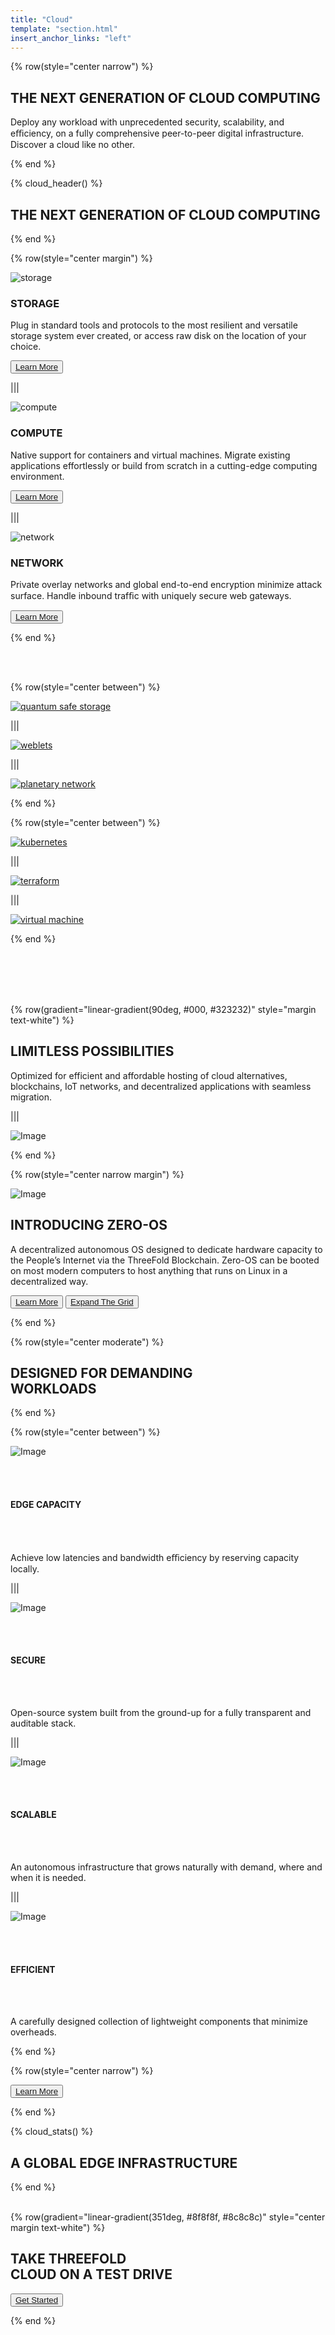```yaml
---
title: "Cloud"
template: "section.html"
insert_anchor_links: "left"
---
```


{% row(style="center narrow") %}

## THE NEXT GENERATION OF **CLOUD COMPUTING**

Deploy any workload with unprecedented security, scalability, and eﬃciency, on a fully comprehensive peer-to-peer digital infrastructure. Discover a cloud like no other.

{% end %}

{% cloud_header() %}

## THE NEXT GENERATION OF **CLOUD COMPUTING**

{% end %}


{% row(style="center margin") %}

![storage](/images/storage.jpg#medium)

### **STORAGE**

Plug in standard tools and protocols to the most resilient and versatile storage system ever created, or access raw disk on the location of your choice.

<button> [Learn More](https://library.threefold.me/info/manual/#/manual__weblets_home) </button>

|||

![compute](/images/compute.jpg#medium)

### **COMPUTE**

Native support for containers and virtual machines. Migrate existing applications effortlessly or build from scratch in a cutting-edge computing environment.

<button>[Learn More](https://library.threefold.me/info/manual/#/manual__weblets_home)</button>

|||

![network](/images/network.jpg#medium)

### **NETWORK**

Private overlay networks and global end-to-end encryption minimize attack surface. Handle inbound trafﬁc with uniquely secure web gateways.


<button> [Learn More]( https://library.threefold.me/info/manual/#/cloud/threefold__planetary_network) </button>

{% end %}

<br />
<br />

{% row(style="center between") %}

[![quantum safe storage](/images/qss.png#mx-auto)](https://library.threefold.me/info/manual/#/technology/qsss/threefold__qsss_home)

|||

[![weblets](/images/weblets.png#mx-auto)](https://library.threefold.me/info/manual/#/manual__weblets_home)

|||

[![planetary network](/images/planetary_network.png#mx-auto)](https://library.threefold.me/info/manual/#/cloud/threefold__planetary_network)

{% end %}

{% row(style="center between") %}

[![kubernetes](/images/kubernetes.png#mx-auto)](https://library.threefold.me/info/manual/#/manual__weblets_k8s)

|||

[![terraform](/images/terraform.png#mx-auto)](https://library.threefold.me/info/manual/#/manual__manual3_iac_home)

|||

[![virtual machine](/images/virtual_machine.png#mx-auto)](https://library.threefold.me/info/manual/#/manual__weblets_vm)

{% end %}

<br />
<br />
<br />
<br />

{% row(gradient="linear-gradient(90deg, #000, #323232)" style="margin text-white") %}

## **LIMITLESS POSSIBILITIES**

Optimized for efficient and affordable hosting of cloud alternatives, blockchains, IoT networks, and decentralized applications with seamless migration.

|||

![Image](/images/limitless.png#mx-auto)

{% end %}


{% row(style="center narrow margin") %}

![Image](/images/zero_os.png#mx-auto#medium)

## **INTRODUCING ZERO-OS**

A decentralized autonomous OS designed to dedicate hardware capacity to the People’s Internet via the ThreeFold Blockchain. Zero-OS can be booted on most modern computers to host anything that runs on Linux in a decentralized way.

<button>[Learn More](https://library.threefold.me/info/threefold#/technology/threefold__zos)</button> <button>[Expand The Grid](https://library.threefold.me/info/threefold#/tfgrid/farming/threefold__farming_intro)</button>

{% end %}

{% row(style="center moderate") %}

## **DESIGNED FOR DEMANDING** <br> **WORKLOADS**

{% end %}

{% row(style="center between") %}

![Image](/images/capacity.png#medium)

<br/>
<br/>

#### **EDGE CAPACITY**

<br/>
<br/>

Achieve low latencies and bandwidth eﬃciency by reserving capacity locally.

|||

![Image](/images/secure.png#medium)

<br/>
<br/>

#### **SECURE**

<br/>
<br/>

Open-source system built from the ground-up for a fully transparent and auditable stack.

|||

![Image](/images/scalable.png#medium)

<br/>
<br/>

#### **SCALABLE**

<br/>
<br/>

An autonomous infrastructure that grows naturally with demand, where and when it is needed.

|||

![Image](/images/effecient.png#medium)

<br/>
<br/>

#### **EFFICIENT**

<br/>
<br/>

A carefully designed collection of lightweight components that minimize overheads.

{% end %}

{% row(style="center narrow") %}

<button>[Learn More](https://library.threefold.me/info/threefold#/cloud/threefold__cloud_home)</button>

{% end %}

{% cloud_stats() %}

## **A GLOBAL EDGE INFRASTRUCTURE**

{% end %}
<br/>
<br/>

{% row(gradient="linear-gradient(351deg, #8f8f8f, #8c8c8c)" style="center margin text-white") %}

## **TAKE THREEFOLD** <br> **CLOUD ON A TEST DRIVE**

<button>[Get Started](https://library.threefold.me/info/manual/#/getstarted/manual__tfgrid3_getstarted)</button>

{% end %}
